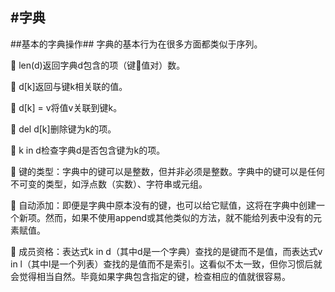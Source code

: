 #字典
----------
##基本的字典操作##
字典的基本行为在很多方面都类似于序列。  

 len(d)返回字典d包含的项（键值对）数。 
 
 d[k]返回与键k相关联的值。  

 d[k] = v将值v关联到键k。  

 del d[k]删除键为k的项。  

 k in d检查字典d是否包含键为k的项。  

 键的类型：字典中的键可以是整数，但并非必须是整数。字典中的键可以是任何不可变的类型，如浮点数（实数）、字符串或元组。 
 
 自动添加：即便是字典中原本没有的键，也可以给它赋值，这将在字典中创建一个新项。然而，如果不使用append或其他类似的方法，就不能给列表中没有的元素赋值。  

 成员资格：表达式k in d（其中d是一个字典）查找的是键而不是值，而表达式v in l（其中l是一个列表）查找的是值而不是索引。这看似不太一致，但你习惯后就会觉得相当自然。毕竟如果字典包含指定的键，检查相应的值就很容易。
##
